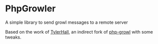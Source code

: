 PhpGrowler
==========

A simple library to send growl messages to a remote server

Based on the work of [TylerHall](https://github.com/tylerhall), an indirect fork of [php-growl](https://github.com/tylerhall/php-growl) with some tweaks.
